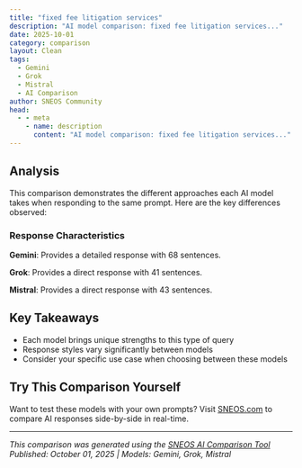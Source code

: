 ```yaml
---
title: "fixed fee litigation services"
description: "AI model comparison: fixed fee litigation services..."
date: 2025-10-01
category: comparison
layout: Clean
tags:
  - Gemini
  - Grok
  - Mistral
  - AI Comparison
author: SNEOS Community
head:
  - - meta
    - name: description
      content: "AI model comparison: fixed fee litigation services..."
---
```


<ChatComparison
  title="fixed fee litigation services"
  prompt="fixed fee litigation services"
  :responses='{
    "Gemini": "Okay, let\u0027s break down fixed-fee litigation services. This is a growing trend in the legal industry, and it\u0027s important to understand what it means, the benefits, the drawbacks, and the different types of services offered.\n\n**What are Fixed-Fee Litigation Services?**\n\nInstead of billing clients by the hour (the traditional model), fixed-fee litigation services charge a pre-determined, agreed-upon fee for a specific legal task or the entire litigation process.  This means the client knows upfront exactly how much they will pay, regardless of the time the lawyer spends on the case.\n\n**Key Differences from Hourly Billing:**\n\n| Feature          | Hourly Billing                                     | Fixed-Fee Billing                               |\n|------------------|-----------------------------------------------------|---------------------------------------------------|\n| **Pricing**      | Based on hourly rate x hours worked                 | Predetermined price for a specific service/case |\n| **Predictability** | Unpredictable; costs can fluctuate widely          | Highly predictable; client knows cost upfront    |\n| **Risk**         | Client bears the risk of inefficiency                | Law firm bears the risk of inefficiency         |\n| **Transparency**   | Can be less transparent; difficult to track costs  | More transparent; easier to budget                |\n| **Incentives**   | Lawyers incentivized to bill more hours             | Lawyers incentivized to work efficiently          |\n\n**Benefits of Fixed-Fee Litigation:**\n\n*   **Cost Predictability:**  The biggest advantage. Clients can budget accurately and avoid surprises.\n*   **Cost Control:**  Knowing the total cost allows clients to make informed decisions about whether to pursue litigation.\n*   **Budgeting and Planning:** Businesses and individuals can integrate legal expenses into their financial planning more effectively.\n*   **Transparency:** Fixed fees promote open communication and trust between the lawyer and client.\n*   **Efficiency:** Lawyers are incentivized to work efficiently and streamline processes to maximize their profit under a fixed fee.\n*   **Reduced Administrative Burden:**  Less time spent tracking and billing hourly work, freeing up lawyers to focus on the case.\n*   **Reduced Billing Disputes:**  Because the price is agreed upon upfront, there\u0027s less room for disagreement on invoices.\n\n**Potential Drawbacks of Fixed-Fee Litigation:**\n\n*   **Scope Limitations:**  The fixed fee usually covers a specific scope of work.  If the case becomes more complex or requires unforeseen tasks, the fee may need to be renegotiated (and potentially increase).  It\u0027s critical to clearly define the scope of work in the agreement.\n*   **Difficulty in Pricing:**  Accurately pricing litigation is challenging, especially in complex cases. Law firms may overprice to protect themselves, making the fee less attractive. Conversely, they could underprice and potentially cut corners on the client\u0027s case.\n*   **Potential for \u0022Rushing\u0022:**  To maximize profits, lawyers may be tempted to resolve cases quickly, even if a more thorough approach might yield a better outcome for the client.  This is less of a concern with reputable firms committed to ethical representation.\n*   **Not Suitable for All Cases:**  Fixed fees are best suited for cases with a relatively predictable scope and timeline. Highly complex or uncertain cases may be difficult to price accurately.\n*   **Initial Assessment is Crucial:**  A thorough initial assessment of the case is essential to determine if a fixed fee is appropriate and to set a realistic price.\n*   **Disputes over Scope:** While less common than billing disputes in hourly arrangements, disagreements can arise regarding whether a specific task falls within the agreed-upon scope of the fixed fee.\n\n**Types of Fixed-Fee Litigation Services:**\n\nFixed fees can be structured in various ways, depending on the law firm and the nature of the case:\n\n*   **Task-Based Fees:** A fixed fee for a specific task, such as drafting a complaint, responding to discovery requests, or preparing for a deposition.\n*   **Stage-Based Fees:** A fixed fee for each stage of litigation, such as the pleadings stage, discovery stage, or trial preparation.\n*   **Case-Based Fees (Full Representation):** A fixed fee for handling the entire case from start to finish (or until a specific point, like settlement negotiations).\n*   **Hybrid Models:** Combinations of fixed fees and hourly billing. For example, a fixed fee for certain tasks plus an hourly rate for unforeseen work outside the agreed-upon scope.\n*   **Monthly Subscriptions:** Law firms provide ongoing legal services, consultations, and potentially even litigation support for a fixed monthly fee. This is more common for businesses with recurring legal needs.\n\n**Examples of Services that May Be Offered on a Fixed-Fee Basis:**\n\n*   **Drafting and Filing a Complaint:**  The fee covers the research, drafting, and filing of the initial legal document.\n*   **Responding to a Motion to Dismiss:**  The fee covers the legal research and preparation of a response to a motion filed by the opposing party seeking to dismiss the case.\n*   **Preparing for and Attending a Deposition:** The fee includes preparing the witness, attending the deposition, and reviewing the transcript.\n*   **Settlement Negotiations:**  The fee covers all efforts to negotiate a settlement agreement.\n*   **Motion for Summary Judgment:** The fee encompasses the drafting, filing, and arguing of a motion asking the court to rule in your favor based on the undisputed facts.\n*   **Uncontested Divorce:** Many law firms offer fixed fees for handling simple, uncontested divorces.\n*   **Debt Collection:** Businesses may use fixed fees for pursuing relatively straightforward debt collection cases.\n*   **Landlord-Tenant Disputes:**  Certain types of landlord-tenant cases, such as eviction proceedings, may be handled on a fixed-fee basis.\n\n**Who Benefits Most from Fixed-Fee Litigation?**\n\n*   **Small Businesses:**  Predictable legal costs allow for better budgeting.\n*   **Individuals:**  Helps manage personal legal expenses.\n*   **Clients with Simple or Predictable Cases:**  The more straightforward the case, the easier it is to set a fixed fee.\n*   **Clients Seeking Budget Control:**  Those who need to know their legal costs upfront.\n\n**Important Considerations When Choosing a Fixed-Fee Arrangement:**\n\n*   **Thorough Initial Consultation:**  Discuss the details of your case thoroughly with the lawyer to ensure they understand the scope of work involved.\n*   **Clear Written Agreement:**  The fixed-fee agreement should clearly define:\n    *   The scope of work covered.\n    *   The specific tasks included in the fee.\n    *   What happens if the scope of work changes.\n    *   Payment terms.\n    *   Expenses covered (e.g., filing fees, court costs, deposition costs).\n    *   Termination clauses.\n*   **Lawyer\u0027s Experience:** Choose a lawyer with experience in fixed-fee arrangements and a good understanding of the type of case you have.\n*   **Reputation:** Research the law firm\u0027s reputation for ethical and competent representation.  Read online reviews and ask for references.\n*   **Communication:** Ensure the lawyer is responsive and communicates effectively throughout the process.\n*   **Understand the \u0022What Ifs\u0022:** Ask about potential scenarios that could affect the fixed fee. What happens if the other side is particularly uncooperative? What if the case goes to trial?\n\n**How to Find Lawyers Offering Fixed-Fee Litigation Services:**\n\n*   **Online Legal Directories:** Many online legal directories allow you to search for lawyers by practice area and billing method.\n*   **Law Firm Websites:** Check the websites of law firms in your area to see if they offer fixed-fee options.\n*   **Referrals:** Ask friends, family, or other business owners for referrals to lawyers who offer fixed-fee services.\n*   **State Bar Associations:** Some state bar associations have referral services that can help you find lawyers who offer specific types of legal services.\n\n**In Conclusion:**\n\nFixed-fee litigation services offer significant advantages in terms of cost predictability and control. However, it\u0027s essential to understand the potential drawbacks and carefully consider whether a fixed-fee arrangement is the right fit for your specific case and needs.  A clear, well-defined agreement and a thorough initial consultation are crucial to a successful fixed-fee arrangement.\n",
    "Grok": "Fixed fee litigation services refer to legal services provided by law firms or attorneys where the cost of representation is agreed upon upfront as a flat rate, rather than being billed on an hourly basis or contingent on the outcome of the case (as in contingency fee arrangements). This model is designed to provide clients with cost certainty and transparency regarding legal expenses.\n\n### Key Features of Fixed Fee Litigation Services:\n1. **Cost Predictability**: Clients know the total cost of legal services from the beginning, which helps with budgeting and financial planning.\n2. **Scope of Services**: The fixed fee typically covers a predefined scope of work, such as drafting legal documents, court appearances, or representation up to a certain stage of litigation (e.g., pre-trial, trial, or settlement negotiations). Additional services beyond the agreed scope may incur extra costs.\n3. **No Hourly Billing**: Unlike traditional hourly billing, where costs can escalate based on the time spent, fixed fee arrangements cap the cost regardless of the hours worked by the attorney (within the agreed scope).\n4. **Suitability**: Fixed fees are often used for straightforward or predictable litigation matters where the amount of work can be reasonably estimated. Complex or unpredictable cases may not be suitable for this model.\n\n### Advantages of Fixed Fee Litigation Services:\n- **Transparency**: Clients are fully aware of what they will pay, avoiding unexpected bills.\n- **Cost Control**: Helps clients manage legal expenses without worrying about escalating hourly rates.\n- **Incentive for Efficiency**: Attorneys may work more efficiently to complete the case within the agreed fee structure.\n\n### Disadvantages of Fixed Fee Litigation Services:\n- **Limited Scope**: If the case becomes more complex than anticipated, additional fees may apply for work outside the original agreement.\n- **Risk to Attorneys**: Lawyers bear the risk of underestimating the time or resources needed, which could lead to reduced profitability for the firm.\n- **Not Always Feasible**: Not all cases are suitable for fixed fees due to their unpredictability or complexity.\n\n### Common Use Cases:\nFixed fee litigation services are often used in:\n- Small claims or minor disputes.\n- Simple contract disputes.\n- Debt recovery cases.\n- Uncontested divorces or family law matters.\n- Certain administrative hearings.\n\n### How It Works:\n1. **Initial Consultation**: The attorney assesses the case to determine if a fixed fee arrangement is appropriate.\n2. **Agreement**: A written contract or engagement letter outlines the scope of services covered by the fixed fee and any potential additional costs.\n3. **Payment**: The client pays the agreed-upon fee, often in full upfront or in installments.\n4. **Service Delivery**: The attorney performs the agreed-upon work. If the case exceeds the scope (e.g., unexpected appeals or complications), additional fees may be negotiated.\n\n### Things to Consider Before Opting for Fixed Fee Services:\n- Ensure the agreement clearly defines the scope of work covered by the fixed fee.\n- Discuss what happens if the case becomes more complex or requires additional services.\n- Compare the fixed fee to potential costs under an hourly or contingency fee arrangement to determine the best option for your situation.\n\nIf you\u0027re considering fixed fee litigation services, it\u2019s important to consult with a lawyer to understand the specifics of your case and whether this pricing model suits your needs. Many law firms advertise fixed fee options for specific types of cases on their websites or during consultations.",
    "Mistral": "Fixed fee litigation services refer to legal services provided at a predetermined, flat rate rather than on an hourly basis. This approach can offer several advantages for both clients and law firms. Here are some key points to consider:\n\n### Advantages for Clients:\n1. **Predictability**: Clients know exactly how much they will pay upfront, which helps with budgeting and financial planning.\n2. **Transparency**: There are no hidden fees or unexpected costs, which can build trust between the client and the attorney.\n3. **Cost-Effectiveness**: Clients can avoid the risk of escalating costs associated with hourly billing, especially in complex or lengthy litigation.\n\n### Advantages for Law Firms:\n1. **Efficiency**: Lawyers may be incentivized to handle cases more efficiently, as they are not billing by the hour.\n2. **Client Satisfaction**: Clear pricing can lead to higher client satisfaction and potentially more referrals.\n3. **Risk Management**: Fixed fees can help manage the firm\u0027s cash flow and financial planning.\n\n### Types of Fixed Fee Litigation Services:\n1. **Initial Consultation**: A flat fee for an initial meeting to discuss the case and potential strategies.\n2. **Document Preparation**: Fixed fees for drafting and filing legal documents, such as complaints, motions, and briefs.\n3. **Discovery Phase**: A set fee for handling the discovery process, including depositions, interrogatories, and document production.\n4. **Trial Preparation**: A fixed fee for preparing for trial, including witness preparation, exhibit preparation, and trial strategy.\n5. **Trial Representation**: A flat fee for representing the client in court during the trial.\n6. **Appeals**: A set fee for handling appeals, including drafting appellate briefs and arguing before appellate courts.\n\n### Considerations:\n1. **Complexity of the Case**: The complexity and potential duration of the litigation can affect the fixed fee. More complex cases may require higher fees.\n2. **Scope of Services**: Clearly defining the scope of services included in the fixed fee is crucial to avoid misunderstandings.\n3. **Additional Costs**: Some additional costs, such as court fees, expert witness fees, and travel expenses, may not be included in the fixed fee and should be discussed upfront.\n4. **Flexibility**: Some firms may offer tiered pricing or packages to accommodate different client needs and budgets.\n\n### Implementation:\n1. **Contract Agreement**: A detailed contract outlining the scope of services, the fixed fee, and any additional costs should be signed by both parties.\n2. **Communication**: Regular communication between the attorney and client is essential to ensure that both parties are on the same page regarding the progress of the case and any potential changes in scope.\n3. **Review and Adjustment**: Periodic reviews of the fixed fee structure may be necessary to ensure it remains fair and competitive.\n\n### Conclusion:\nFixed fee litigation services can be a beneficial arrangement for both clients and law firms, offering predictability, transparency, and efficiency. However, it is important to carefully define the scope of services and communicate clearly to ensure a successful outcome."
  }'
  published-date="23:49"
/>

## Analysis

This comparison demonstrates the different approaches each AI model takes when responding to the same prompt. Here are the key differences observed:

### Response Characteristics

**Gemini**: Provides a detailed response with 68 sentences. 

**Grok**: Provides a direct response with 41 sentences. 

**Mistral**: Provides a direct response with 43 sentences. 

## Key Takeaways

- Each model brings unique strengths to this type of query
- Response styles vary significantly between models
- Consider your specific use case when choosing between these models

## Try This Comparison Yourself

Want to test these models with your own prompts? Visit [SNEOS.com](https://sneos.com) to compare AI responses side-by-side in real-time.

---

*This comparison was generated using the [SNEOS AI Comparison Tool](https://sneos.com)*
*Published: October 01, 2025 | Models: Gemini, Grok, Mistral*
